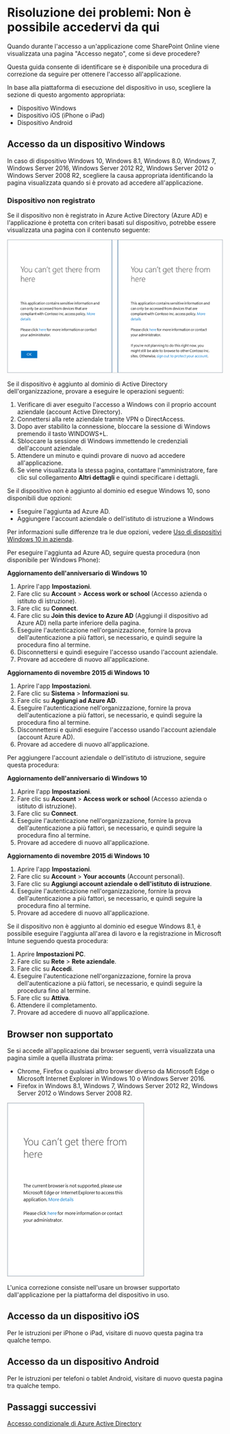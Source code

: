 <properties
	pageTitle="Risoluzione dei problemi: Non è possibile accedervi da qui | Microsoft Azure"
	description="Questo argomento consente di identificare una procedura di correzione da seguire per ottenere l'accesso a un'applicazione."
	services="active-directory"
	keywords="accesso condizionale basato su dispositivo, registrazione dispositivo, abilitare registrazione dispositivo, registrazione dispositivo e software MDM"
	documentationCenter=""
	authors="markusvi"
	manager="femila"
	editor=""/>

<tags
	ms.service="active-directory"
	ms.workload="identity"
	ms.tgt_pltfrm="na"
	ms.devlang="na"
	ms.topic="get-started-article"
	ms.date="08/23/2016"
	ms.author="markvi"/>


# Risoluzione dei problemi: Non è possibile accedervi da qui

Quando durante l'accesso a un'applicazione come SharePoint Online viene visualizzata una pagina "Accesso negato", come si deve procedere?

Questa guida consente di identificare se è disponibile una procedura di correzione da seguire per ottenere l'accesso all'applicazione.



In base alla piattaforma di esecuzione del dispositivo in uso, scegliere la sezione di questo argomento appropriata:


-	Dispositivo Windows
-	Dispositivo iOS (iPhone o iPad)
-	Dispositivo Android

## Accesso da un dispositivo Windows

In caso di dispositivo Windows 10, Windows 8.1, Windows 8.0, Windows 7, Windows Server 2016, Windows Server 2012 R2, Windows Server 2012 o Windows Server 2008 R2, scegliere la causa appropriata identificando la pagina visualizzata quando si è provato ad accedere all'applicazione.

### Dispositivo non registrato

Se il dispositivo non è registrato in Azure Active Directory (Azure AD) e l'applicazione è protetta con criteri basati sul dispositivo, potrebbe essere visualizzata una pagina con il contenuto seguente:

![Messaggi "Non è possibile accedervi da qui" per dispositivi non registrati](./media/active-directory-conditional-access-device-remediation/01.png "Scenario")



Se il dispositivo è aggiunto al dominio di Active Directory dell'organizzazione, provare a eseguire le operazioni seguenti:

1.	Verificare di aver eseguito l'accesso a Windows con il proprio account aziendale (account Active Directory).
2.	Connettersi alla rete aziendale tramite VPN o DirectAccess.
3.	Dopo aver stabilito la connessione, bloccare la sessione di Windows premendo il tasto WINDOWS+L.
4.	Sbloccare la sessione di Windows immettendo le credenziali dell'account aziendale.
5.	Attendere un minuto e quindi provare di nuovo ad accedere all'applicazione.
6.	Se viene visualizzata la stessa pagina, contattare l'amministratore, fare clic sul collegamento **Altri dettagli** e quindi specificare i dettagli.

Se il dispositivo non è aggiunto al dominio ed esegue Windows 10, sono disponibili due opzioni:

- Eseguire l'aggiunta ad Azure AD.
- Aggiungere l'account aziendale o dell'istituto di istruzione a Windows

Per informazioni sulle differenze tra le due opzioni, vedere [Uso di dispositivi Windows 10 in azienda](active-directory-azureadjoin-windows10-devices.md).

Per eseguire l'aggiunta ad Azure AD, seguire questa procedura (non disponibile per Windows Phone):

**Aggiornamento dell'anniversario di Windows 10**

1.	Aprire l'app **Impostazioni**.
2.	Fare clic su **Account** > **Access work or school** (Accesso azienda o istituto di istruzione).
3.	Fare clic su **Connect**.
4.	Fare clic su **Join this device to Azure AD** (Aggiungi il dispositivo ad Azure AD) nella parte inferiore della pagina.
5.	Eseguire l'autenticazione nell'organizzazione, fornire la prova dell'autenticazione a più fattori, se necessario, e quindi seguire la procedura fino al termine.
6.	Disconnettersi e quindi eseguire l'accesso usando l'account aziendale.
7.	Provare ad accedere di nuovo all'applicazione.




**Aggiornamento di novembre 2015 di Windows 10**


1.	Aprire l'app **Impostazioni**.
2.	Fare clic su **Sistema** > **Informazioni su**.
3.	Fare clic su **Aggiungi ad Azure AD**.
4.	Eseguire l'autenticazione nell'organizzazione, fornire la prova dell'autenticazione a più fattori, se necessario, e quindi seguire la procedura fino al termine.
5.	Disconnettersi e quindi eseguire l'accesso usando l'account aziendale (account Azure AD).
6.	Provare ad accedere di nuovo all'applicazione.

Per aggiungere l'account aziendale o dell'istituto di istruzione, seguire questa procedura:

**Aggiornamento dell'anniversario di Windows 10**

1.	Aprire l'app **Impostazioni**.
2.	Fare clic su **Account** > **Access work or school** (Accesso azienda o istituto di istruzione).
3.	Fare clic su **Connect**.
4.	Eseguire l'autenticazione nell'organizzazione, fornire la prova dell'autenticazione a più fattori, se necessario, e quindi seguire la procedura fino al termine.
5.	Provare ad accedere di nuovo all'applicazione.


**Aggiornamento di novembre 2015 di Windows 10**

1.	Aprire l'app **Impostazioni**.
2.	Fare clic su **Account** > **Your accounts** (Account personali).
3.	Fare clic su **Aggiungi account aziendale o dell'istituto di istruzione**.
4.	Eseguire l'autenticazione nell'organizzazione, fornire la prova dell'autenticazione a più fattori, se necessario, e quindi seguire la procedura fino al termine.
5.	Provare ad accedere di nuovo all'applicazione.

Se il dispositivo non è aggiunto al dominio ed esegue Windows 8.1, è possibile eseguire l'aggiunta all'area di lavoro e la registrazione in Microsoft Intune seguendo questa procedura:

1.	Aprire **Impostazioni PC**.
2.	Fare clic su **Rete** > **Rete aziendale**.
3.	Fare clic su **Accedi**.
4.	Eseguire l'autenticazione nell'organizzazione, fornire la prova dell'autenticazione a più fattori, se necessario, e quindi seguire la procedura fino al termine.
5.	Fare clic su **Attiva**.
6.	Attendere il completamento.
7.	Provare ad accedere di nuovo all'applicazione.


## Browser non supportato

Se si accede all'applicazione dai browser seguenti, verrà visualizzata una pagina simile a quella illustrata prima:

- Chrome, Firefox o qualsiasi altro browser diverso da Microsoft Edge o Microsoft Internet Explorer in Windows 10 o Windows Server 2016.
- Firefox in Windows 8.1, Windows 7, Windows Server 2012 R2, Windows Server 2012 o Windows Server 2008 R2.

![Messaggi "Non è possibile accedervi da qui" per browser non supportati](./media/active-directory-conditional-access-device-remediation/02.png "Scenario")


L'unica correzione consiste nell'usare un browser supportato dall'applicazione per la piattaforma del dispositivo in uso.

## Accesso da un dispositivo iOS
Per le istruzioni per iPhone o iPad, visitare di nuovo questa pagina tra qualche tempo.

## Accesso da un dispositivo Android
Per le istruzioni per telefoni o tablet Android, visitare di nuovo questa pagina tra qualche tempo.

## Passaggi successivi

[Accesso condizionale di Azure Active Directory](active-directory-conditional-access.md)

<!---HONumber=AcomDC_0831_2016-->